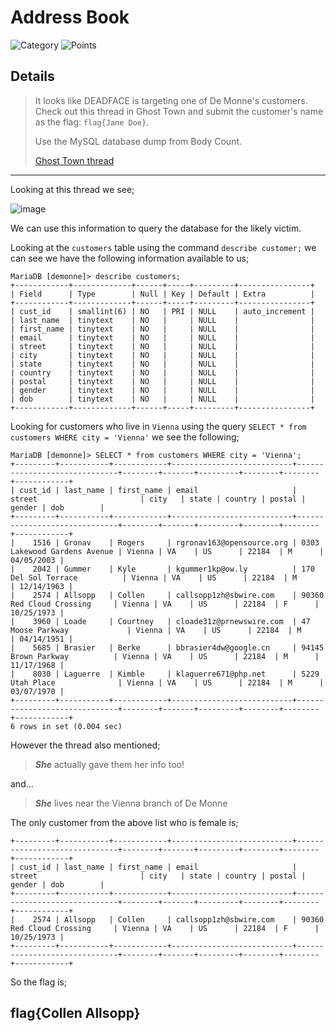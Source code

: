 # Address Book
![Category](http://img.shields.io/badge/Category-SQL-orange?style=for-the-badge) ![Points](http://img.shields.io/badge/Points-30-brightgreen?style=for-the-badge)

## Details

>It looks like DEADFACE is targeting one of De Monne's customers. Check out this thread in Ghost Town and submit the customer's name as the flag: `flag{Jane Doe}`.
>
> Use the MySQL database dump from Body Count.
>
> [Ghost Town thread](https://ghosttown.deadface.io/t/why-do-people-fall-for-this/62)
---

Looking at this thread we see;

![image](https://user-images.githubusercontent.com/73170900/137784427-54e86b4f-251c-4675-bb14-2d67df2e22b0.png)

We can use this information to query the database for the likely victim. 

Looking at the `customers` table using the command `describe customer;` we can see we have the following information available to us;

```
MariaDB [demonne]> describe customers;
+------------+-------------+------+-----+---------+----------------+
| Field      | Type        | Null | Key | Default | Extra          |
+------------+-------------+------+-----+---------+----------------+
| cust_id    | smallint(6) | NO   | PRI | NULL    | auto_increment |
| last_name  | tinytext    | NO   |     | NULL    |                |
| first_name | tinytext    | NO   |     | NULL    |                |
| email      | tinytext    | NO   |     | NULL    |                |
| street     | tinytext    | NO   |     | NULL    |                |
| city       | tinytext    | NO   |     | NULL    |                |
| state      | tinytext    | NO   |     | NULL    |                |
| country    | tinytext    | NO   |     | NULL    |                |
| postal     | tinytext    | NO   |     | NULL    |                |
| gender     | tinytext    | NO   |     | NULL    |                |
| dob        | tinytext    | NO   |     | NULL    |                |
+------------+-------------+------+-----+---------+----------------+
```

Looking for customers who live in `Vienna` using the query `SELECT * from customers WHERE city = 'Vienna'` we see the following;

```
MariaDB [demonne]> SELECT * from customers WHERE city = 'Vienna';
+---------+-----------+------------+---------------------------+------------------------------+--------+-------+---------+--------+--------+------------+
| cust_id | last_name | first_name | email                     | street                       | city   | state | country | postal | gender | dob        |
+---------+-----------+------------+---------------------------+------------------------------+--------+-------+---------+--------+--------+------------+
|    1516 | Gronav    | Rogers     | rgronav163@opensource.org | 0303 Lakewood Gardens Avenue | Vienna | VA    | US      | 22184  | M      | 04/05/2003 |
|    2042 | Gummer    | Kyle       | kgummer1kp@ow.ly          | 170 Del Sol Terrace          | Vienna | VA    | US      | 22184  | M      | 12/14/1963 |
|    2574 | Allsopp   | Collen     | callsopp1zh@sbwire.com    | 90360 Red Cloud Crossing     | Vienna | VA    | US      | 22184  | F      | 10/25/1973 |
|    3960 | Loade     | Courtney   | cloade31z@prnewswire.com  | 47 Moose Parkway             | Vienna | VA    | US      | 22184  | M      | 04/14/1951 |
|    5685 | Brasier   | Berke      | bbrasier4dw@google.cn     | 94145 Brown Parkway          | Vienna | VA    | US      | 22184  | M      | 11/17/1968 |
|    8030 | Laguerre  | Kimble     | klaguerre671@php.net      | 5229 Utah Place              | Vienna | VA    | US      | 22184  | M      | 03/07/1970 |
+---------+-----------+------------+---------------------------+------------------------------+--------+-------+---------+--------+--------+------------+
6 rows in set (0.004 sec)
```

However the thread also mentioned;
> ***She*** actually gave them her info too! 

and...

> ***She*** lives near the Vienna branch of De Monne 

The only customer from the above list who is female is;
```
+---------+-----------+------------+---------------------------+------------------------------+--------+-------+---------+--------+--------+------------+
| cust_id | last_name | first_name | email                     | street                       | city   | state | country | postal | gender | dob        |
+---------+-----------+------------+---------------------------+------------------------------+--------+-------+---------+--------+--------+------------+
|    2574 | Allsopp   | Collen     | callsopp1zh@sbwire.com    | 90360 Red Cloud Crossing     | Vienna | VA    | US      | 22184  | F      | 10/25/1973 |
+---------+-----------+------------+---------------------------+------------------------------+--------+-------+---------+--------+--------+------------+
```

So the flag is;

## flag{Collen Allsopp}
